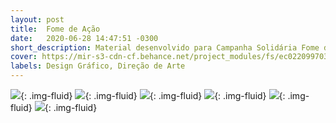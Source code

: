 ```yaml
---
layout: post
title:  Fome de Ação
date:   2020-06-28 14:47:51 -0300
short_description: Material desenvolvido para Campanha Solidária Fome de Ação - Alimentando Vidas e Aquecendo Corações.
cover: https://mir-s3-cdn-cf.behance.net/project_modules/fs/ec022099703611.5ef8e55004a27.gif
labels: Design Gráfico, Direção de Arte
---
```


![](https://mir-s3-cdn-cf.behance.net/project_modules/fs/ec022099703611.5ef8e55004a27.gif){: .img-fluid}
![](https://mir-s3-cdn-cf.behance.net/project_modules/fs/8ea26e99703611.5ef8e55005ea5.gif){: .img-fluid}
![](https://mir-s3-cdn-cf.behance.net/project_modules/fs/539bed99703611.5ef8e5500436f.gif){: .img-fluid}
![](https://mir-s3-cdn-cf.behance.net/project_modules/fs/51bd2e99703611.5ef8e550050ba.gif){: .img-fluid}
![](https://mir-s3-cdn-cf.behance.net/project_modules/fs/03cd9799703611.5ef8e55003d65.jpg){: .img-fluid}
![](https://mir-s3-cdn-cf.behance.net/project_modules/fs/eff30199703611.5ef8e5500569c.gif){: .img-fluid}
